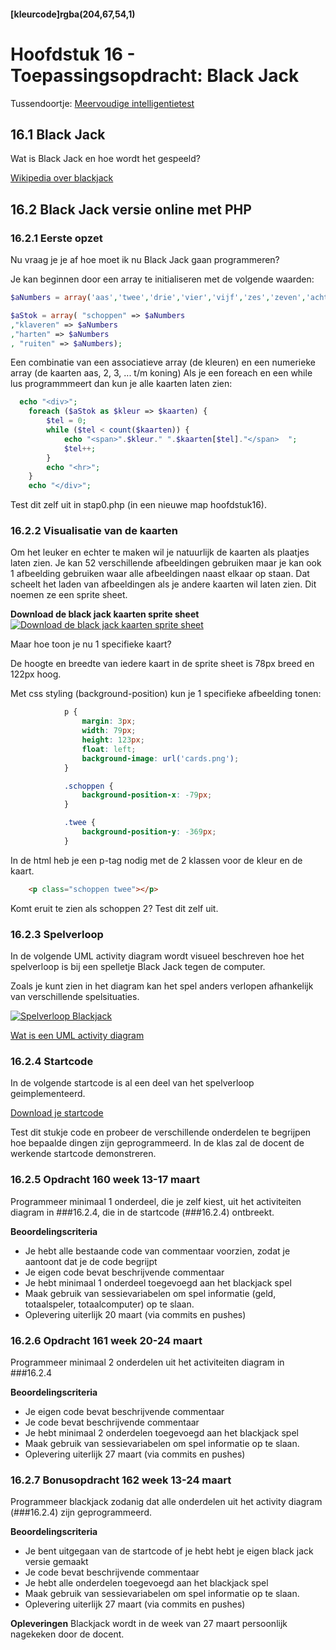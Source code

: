 #### [kleurcode]rgba(204,67,54,1)

#  Hoofdstuk 16 - Toepassingsopdracht: Black Jack 
Tussendoortje:
[Meervoudige intelligentietest](https://elo.kw1c.nl/CMS/Studie/811%20ICT-Academie/811%20VakkenInhoud/%5BB.22%20PHP%5D%20PHP/Productie/02.%20Opdrachten/Meervoudige_intelligentie_-_vragenlijst_leeg.xlsx)

## 16.1 Black Jack

Wat is Black Jack en hoe wordt het gespeeld?

[Wikipedia over blackjack](https://nl.wikipedia.org/wiki/Blackjack)

## 16.2 Black Jack versie online met PHP

### 16.2.1 Eerste opzet

Nu vraag je je af hoe moet ik nu Black Jack gaan programmeren?

Je kan beginnen door een array te initialiseren met de volgende waarden:
~~~php
$aNumbers = array('aas','twee','drie','vier','vijf','zes','zeven','acht','negen','tien','boer','vrouw','heer');

$aStok = array( "schoppen" => $aNumbers
,"klaveren" => $aNumbers
,"harten" => $aNumbers
, "ruiten" => $aNumbers);

~~~
Een combinatie van een associatieve array (de kleuren) en een numerieke array (de kaarten aas, 2, 3, ... t/m koning)
Als je een foreach en een while lus programmmeert dan kun je alle kaarten laten zien:
~~~php
  echo "<div>";
    foreach ($aStok as $kleur => $kaarten) {
        $tel = 0;
        while ($tel < count($kaarten)) {
            echo "<span>".$kleur." ".$kaarten[$tel]."</span>  ";
            $tel++;
        }
        echo "<hr>";
    }
    echo "</div>";
~~~

Test dit zelf uit in stap0.php (in een nieuwe map hoofdstuk16).

### 16.2.2 Visualisatie van de kaarten

Om het leuker en echter te maken wil je natuurlijk de kaarten als plaatjes laten zien. Je kan 52 verschillende afbeeldingen gebruiken maar je kan ook 1 afbeelding gebruiken waar alle afbeeldingen naast elkaar op staan.
Dat scheelt het laden van afbeeldingen als je andere kaarten wil laten zien. Dit noemen ze een sprite sheet.

**Download de black jack kaarten sprite sheet**
[![Download de black jack kaarten sprite sheet](https://github.com/ictacademiekw1c/opdrachten-repository/blob/master/php/p3/images/cardsx.png?raw=true)](https://github.com/ictacademiekw1c/opdrachten-repository/blob/master/php/p3/images/cards.png?raw=true)

Maar hoe toon je nu 1 specifieke kaart?

De hoogte en breedte van iedere kaart in de sprite sheet is 78px breed en 122px hoog.

Met css styling (background-position) kun je 1 specifieke afbeelding tonen:
~~~css
            p {
                margin: 3px;
                width: 79px;
                height: 123px;
                float: left;
                background-image: url('cards.png');
            }

            .schoppen {
                background-position-x: -79px;
            }

            .twee {
                background-position-y: -369px;
            }
~~~

In de html heb je een p-tag nodig met de 2 klassen voor de kleur en de kaart.

~~~html
    <p class="schoppen twee"></p>
~~~

Komt eruit te zien als schoppen 2? Test dit zelf uit.

### 16.2.3 Spelverloop 

In de volgende UML activity diagram wordt visueel beschreven hoe het spelverloop is bij een spelletje Black Jack tegen de computer.

Zoals je kunt zien in het diagram kan het spel anders verlopen afhankelijk van verschillende spelsituaties.

[![Spelverloop Blackjack](https://github.com/ictacademiekw1c/opdrachten-repository/blob/master/php/p3/images/blackjackx.png?raw=true)](https://github.com/ictacademiekw1c/opdrachten-repository/blob/master/php/p3/images/blackjack.png?raw=true) 

[Wat is een UML activity diagram](https://nl.wikipedia.org/wiki/Activiteitendiagram)

### 16.2.4 Startcode

In de volgende startcode is al een deel van het spelverloop geimplementeerd.
 
[Download je startcode](https://gist.github.com/saebuabu/89aa96ad9fd75cb4b3a664d26bd4b879)

Test dit stukje code en probeer de verschillende onderdelen te begrijpen hoe bepaalde dingen zijn geprogrammeerd.
In de klas zal de docent de werkende startcode demonstreren. 

### 16.2.5 Opdracht 160 week 13-17 maart

Programmeer minimaal 1 onderdeel, die je zelf kiest, uit het activiteiten diagram in ###16.2.4, die in de startcode (###16.2.4) ontbreekt.

**Beoordelingscriteria**
- Je hebt alle bestaande code van commentaar voorzien, zodat je aantoont dat je de code begrijpt
- Je eigen code bevat beschrijvende commentaar
- Je hebt minimaal 1 onderdeel toegevoegd aan het blackjack spel
- Maak gebruik van sessievariabelen om spel informatie (geld, totaalspeler, totaalcomputer) op te slaan.
- Oplevering uiterlijk 20 maart (via commits en pushes)

### 16.2.6 Opdracht 161 week 20-24 maart

Programmeer minimaal 2 onderdelen uit het activiteiten diagram in ###16.2.4

**Beoordelingscriteria**
- Je eigen code bevat beschrijvende commentaar
- Je code bevat beschrijvende commentaar
- Je hebt minimaal 2 onderdelen toegevoegd aan het blackjack spel
- Maak gebruik van sessievariabelen om spel informatie op te slaan.
- Oplevering uiterlijk 27 maart (via commits en pushes)

### 16.2.7 Bonusopdracht 162 week 13-24 maart

Programmeer blackjack zodanig dat alle onderdelen uit het activity diagram (###16.2.4) zijn geprogrammeerd.

**Beoordelingscriteria**
- Je bent uitgegaan van de startcode of je hebt hebt je eigen black jack versie gemaakt
- Je code bevat beschrijvende commentaar
- Je hebt alle onderdelen toegevoegd aan het blackjack spel
- Maak gebruik van sessievariabelen om spel informatie op te slaan.
- Oplevering uiterlijk 27 maart (via commits en pushes)

**Opleveringen**
Blackjack wordt in de week van 27 maart persoonlijk nagekeken door de docent. 